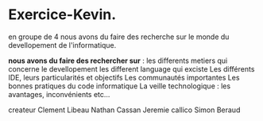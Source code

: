# Exercice-Kevin.

en groupe de 4 nous avons du faire des recherche sur le monde du devellopement de l'informatique.

**nous avons du faire des rechercher sur** : les differents metiers qui concerne le devellopement
                                             les different language qui exciste
                                             Les différents IDE, leurs particularités et objectifs 
                                             Les communautés importantes 
                                             Les bonnes pratiques du code informatique 
                                             La veille technologique : les avantages, inconvénients etc… 


createur Clement Libeau
         Nathan Cassan
         Jeremie callico
         Simon Beraud
